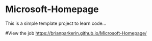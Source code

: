 # Microsoft-Homepage

This is a simple template project to learn code...

#View the job https://brianparkerin.github.io/Microsoft-Homepage/




